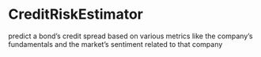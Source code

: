 # CreditRiskEstimator
predict a bond’s credit spread based on various metrics like the company’s fundamentals and the market’s sentiment related to that company
